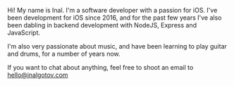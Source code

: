Hi! My name is Inal. I'm a software developer with a passion for iOS. I've been development for iOS since 2016, and for the past few years I've also been dabling in backend development with NodeJS, Express and JavaScript.

I'm also very passionate about music, and have been learning to play guitar and drums, for a number of years now.

If you want to chat about anything, feel free to shoot an email to hello@inalgotov.com

<!---
sketch204/sketch204 is a ✨ special ✨ repository because its `README.md` (this file) appears on your GitHub profile.
You can click the Preview link to take a look at your changes.
--->
